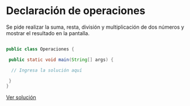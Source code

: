 # Declaración de operaciones

Se pide realizar la suma, resta, división y multiplicación de dos números y mostrar el resultado en la pantalla.

```java

public class Operaciones {

 public static void main(String[] args) {

  // Ingresa la solución aquí

 }
}
```

[Ver solución](../soluciones/nivel-1/operaciones.java)
